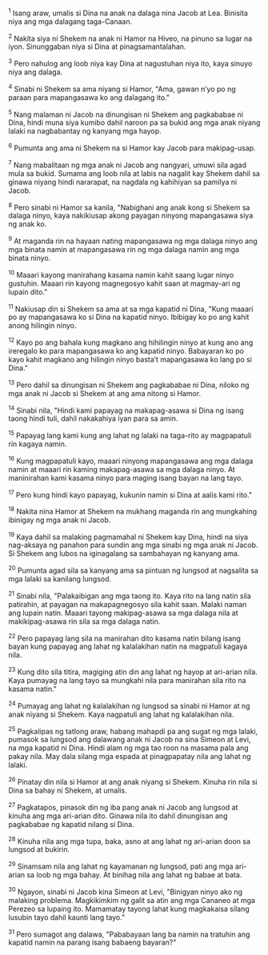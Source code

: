 <sup>1</sup>
Isang araw, umalis si Dina na anak na dalaga nina Jacob at Lea. Binisita niya ang mga dalagang taga-Canaan. 

<sup>2</sup>
Nakita siya ni Shekem na anak ni Hamor na Hiveo, na pinuno sa lugar na iyon. Sinunggaban niya si Dina at pinagsamantalahan. 

<sup>3</sup>
Pero nahulog ang loob niya kay Dina at nagustuhan niya ito, kaya sinuyo niya ang dalaga. 

<sup>4</sup>
Sinabi ni Shekem sa ama niyang si Hamor, "Ama, gawan nʼyo po ng paraan para mapangasawa ko ang dalagang ito." 

<sup>5</sup>
Nang malaman ni Jacob na dinungisan ni Shekem ang pagkababae ni Dina, hindi muna siya kumibo dahil naroon pa sa bukid ang mga anak niyang lalaki na nagbabantay ng kanyang mga hayop. 

<sup>6</sup>
Pumunta ang ama ni Shekem na si Hamor kay Jacob para makipag-usap. 

<sup>7</sup>
Nang mabalitaan ng mga anak ni Jacob ang nangyari, umuwi sila agad mula sa bukid. Sumama ang loob nila at labis na nagalit kay Shekem dahil sa ginawa niyang hindi nararapat, na nagdala ng kahihiyan sa pamilya ni Jacob. 

<sup>8</sup>
Pero sinabi ni Hamor sa kanila, "Nabighani ang anak kong si Shekem sa dalaga ninyo, kaya nakikiusap akong payagan ninyong mapangasawa siya ng anak ko. 

<sup>9</sup>
At maganda rin na hayaan nating mapangasawa ng mga dalaga ninyo ang mga binata namin at mapangasawa rin ng mga dalaga namin ang mga binata ninyo. 

<sup>10</sup>
Maaari kayong manirahang kasama namin kahit saang lugar ninyo gustuhin. Maaari rin kayong magnegosyo kahit saan at magmay-ari ng lupain dito." 

<sup>11</sup>
Nakiusap din si Shekem sa ama at sa mga kapatid ni Dina, "Kung maaari po ay mapangasawa ko si Dina na kapatid ninyo. Ibibigay ko po ang kahit anong hilingin ninyo. 

<sup>12</sup>
Kayo po ang bahala kung magkano ang hihilingin ninyo at kung ano ang ireregalo ko para mapangasawa ko ang kapatid ninyo. Babayaran ko po kayo kahit magkano ang hilingin ninyo bastaʼt mapangasawa ko lang po si Dina." 

<sup>13</sup>
Pero dahil sa dinungisan ni Shekem ang pagkababae ni Dina, niloko ng mga anak ni Jacob si Shekem at ang ama nitong si Hamor. 

<sup>14</sup>
Sinabi nila, "Hindi kami papayag na makapag-asawa si Dina ng isang taong hindi tuli, dahil nakakahiya iyan para sa amin. 

<sup>15</sup>
Papayag lang kami kung ang lahat ng lalaki na taga-rito ay magpapatuli rin kagaya namin. 

<sup>16</sup>
Kung magpapatuli kayo, maaari ninyong mapangasawa ang mga dalaga namin at maaari rin kaming makapag-asawa sa mga dalaga ninyo. At maninirahan kami kasama ninyo para maging isang bayan na lang tayo. 

<sup>17</sup>
Pero kung hindi kayo papayag, kukunin namin si Dina at aalis kami rito." 

<sup>18</sup>
Nakita nina Hamor at Shekem na mukhang maganda rin ang mungkahing ibinigay ng mga anak ni Jacob. 

<sup>19</sup>
Kaya dahil sa malaking pagmamahal ni Shekem kay Dina, hindi na siya nag-aksaya ng panahon para sundin ang mga sinabi ng mga anak ni Jacob. Si Shekem ang lubos na iginagalang sa sambahayan ng kanyang ama. 

<sup>20</sup>
Pumunta agad sila sa kanyang ama sa pintuan ng lungsod at nagsalita sa mga lalaki sa kanilang lungsod. 

<sup>21</sup>
Sinabi nila, "Palakaibigan ang mga taong ito. Kaya rito na lang natin sila patirahin, at payagan na makapagnegosyo sila kahit saan. Malaki naman ang lupain natin. Maaari tayong makipag-asawa sa mga dalaga nila at makikipag-asawa rin sila sa mga dalaga natin. 

<sup>22</sup>
Pero papayag lang sila na manirahan dito kasama natin bilang isang bayan kung papayag ang lahat ng kalalakihan natin na magpatuli kagaya nila. 

<sup>23</sup>
Kung dito sila titira, magiging atin din ang lahat ng hayop at ari-arian nila. Kaya pumayag na lang tayo sa mungkahi nila para manirahan sila rito na kasama natin." 

<sup>24</sup>
Pumayag ang lahat ng kalalakihan ng lungsod sa sinabi ni Hamor at ng anak niyang si Shekem. Kaya nagpatuli ang lahat ng kalalakihan nila. 

<sup>25</sup>
Pagkalipas ng tatlong araw, habang mahapdi pa ang sugat ng mga lalaki, pumasok sa lungsod ang dalawang anak ni Jacob na sina Simeon at Levi, na mga kapatid ni Dina. Hindi alam ng mga tao roon na masama pala ang pakay nila. May dala silang mga espada at pinagpapatay nila ang lahat ng lalaki. 

<sup>26</sup>
Pinatay din nila si Hamor at ang anak niyang si Shekem. Kinuha rin nila si Dina sa bahay ni Shekem, at umalis. 

<sup>27</sup>
Pagkatapos, pinasok din ng iba pang anak ni Jacob ang lungsod at kinuha ang mga ari-arian dito. Ginawa nila ito dahil dinungisan ang pagkababae ng kapatid nilang si Dina. 

<sup>28</sup>
Kinuha nila ang mga tupa, baka, asno at ang lahat ng ari-arian doon sa lungsod at bukirin. 

<sup>29</sup>
Sinamsam nila ang lahat ng kayamanan ng lungsod, pati ang mga ari-arian sa loob ng mga bahay. At binihag nila ang lahat ng babae at bata. 

<sup>30</sup>
Ngayon, sinabi ni Jacob kina Simeon at Levi, "Binigyan ninyo ako ng malaking problema. Magkikimkim ng galit sa atin ang mga Cananeo at mga Perezeo sa lupaing ito. Mamamatay tayong lahat kung magkakaisa silang lusubin tayo dahil kaunti lang tayo." 

<sup>31</sup>
Pero sumagot ang dalawa, "Pababayaan lang ba namin na tratuhin ang kapatid namin na parang isang babaeng bayaran?"